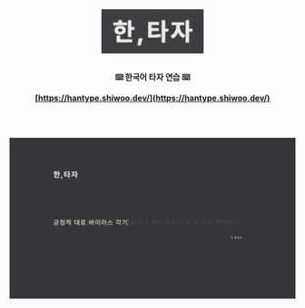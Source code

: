 <div align="center">
  <img align="center" alt="한,타자" src="./logo.png" width="180" />

  <br />
  <br />

  <p align="center">

**⌨️ 한국어 타자 연습 ⌨️**

**[https://hantype.shiwoo.dev/](https://hantype.shiwoo.dev/)**

  </p>
</div>

<br />
<br />

![showcase](showcase.png)
